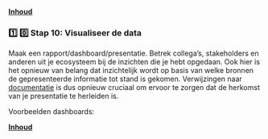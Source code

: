 **[Inhoud](ToC.md)**

### :one: :zero: Stap 10: Visualiseer de data

Maak een rapport/dashboard/presentatie. Betrek collega’s, stakeholders en anderen uit je ecosysteem bij de inzichten die je hebt opgedaan.
Ook hier is het opnieuw van belang dat inzichtelijk wordt op basis van welke bronnen de gepresenteerde informatie tot stand is gekomen. Verwijzingen naar [documentatie](stap_8.md) is dus opnieuw cruciaal om ervoor te zorgen dat de herkomst van je presentatie te herleiden is.

Voorbeelden dashboards:

**[Inhoud](ToC.md)**
